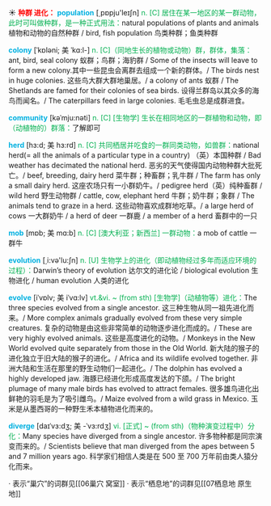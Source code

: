 ☀ <font color="red">**种群 进化：**</font>
<font color="sky blue">**population**</font> [͵pɒpju'leɪʃn] 
<font color="#00b050">n. [C] 居住在某一地区的某一群动物，此时可叫做种群，是一种正式用法：</font>natural populations of plants and animals 植物和动物的自然种群 / bird, fish population 鸟类种群；鱼类种群
          
<font color="sky blue">**colony**</font> [ˈkɒləni; 美 ˈkɑ:l-]
<font color="#00b050">n. [C]（同地生长的植物或动物）群，群体，集落：</font>ant, bird, seal colony 蚁群；鸟群；海豹群 / Some of the insects will leave to form a new colony.其中一些昆虫会离群去组成一个新的群体。/ The birds nest in huge colonies. 这些鸟大群大群地巢居。/ a colony of ants 蚁群 / The Shetlands are famed for their colonies of sea birds. 设得兰群岛以其众多的海鸟而闻名。/ The caterpillars feed in large colonies. 毛毛虫总是成群进食。
 
<font color="sky blue">**community**</font> [kəˈmju:nəti]
<font color="#00b050">n. [C] [生物学] 生长在相同地区的一群植物和动物，即（动植物的）群落：</font>了解即可

<font color="sky blue">**herd**</font> [hɜ:d; 美 hɜ:rd]
<font color="#00b050">n. [C] 共同栖居并吃食的一群同类动物，如兽群：</font>national herd(= all the animals of a particular type in a country) （英）本国种群 / Bad weather has decimated the national herd. 恶劣的天气使得国内动物种群大批死亡。/ beef, breeding, dairy herd 菜牛群；种畜群；乳牛群 / The farm has only a small dairy herd. 这座农场只有一小群奶牛。/ pedigree herd（英）纯种畜群 / wild herd 野生动物群 / cattle, cow, elephant herd 牛群；奶牛群；象群 / The animals tend to graze in a herd. 这些动物喜欢成群地吃草。/ a large herd of cows 一大群奶牛 / a herd of deer 一群鹿 / a member of a herd 畜群中的一只

<font color="sky blue">**mob**</font> [mɒb; 美 mɑ:b]
<font color="#00b050">n. [C] [澳大利亚；新西兰] 一群动物：</font>a mob of cattle 一群牛

<font color="sky blue">**evolution**</font> [͵i:və'lu:ʃn] 
<font color="#00b050">n. [U] 生物学上的进化（即动植物经过多年而适应环境的过程）：</font>Darwin’s theory of evolution 达尔文的进化论 / biological evolution 生物进化 / human evolution 人类的进化
           
<font color="sky blue">**evolve**</font> [iˈvɒlv; 美 iˈvɑ:lv]
<font color="#00b050">vt.&vi. ~ (from sth) [生物学]（动植物等）进化：</font>The three species evolved from a single ancestor. 这三种生物从同一祖先进化而来。/ More complex animals gradually evolved from these very simple creatures. 复杂的动物是由这些非常简单的动物逐步进化而成的。/ These are very highly evolved animals. 这些是高度进化的动物。/ Monkeys in the New World evolved quite separately from those in the Old World. 新大陆的猴子的进化独立于旧大陆的猴子的进化。/ Africa and its wildlife evolved together. 非洲大陆和生活在那里的野生动物们一起进化。/ The dolphin has evolved a highly developed jaw. 海豚已经进化形成高度发达的下颌。/ The bright plumage of many male birds has evolved to attract females. 很多雄鸟进化出鲜艳的羽毛是为了吸引雌鸟。/ Maize evolved from a wild grass in Mexico. 玉米是从墨西哥的一种野生禾本植物进化而来的。
           
<font color="sky blue">**diverge**</font> [daɪˈvɜ:dʒ; 美 -ˈvɜ:rdʒ] 
<font color="#00b050">vi. [正式] ~ (from sth)（物种演变过程中）分化：</font>Many species have diverged from a single ancestor. 许多物种都是同宗演变而来的。/ Scientists believe that man diverged from the apes between 5 and 7 million years ago. 科学家们相信人类是在 500 至 700 万年前由类人猿分化而来。

· 表示“巢穴”的词群见[[06巢穴 窝室]]
· 表示“栖息地”的词群见[[07栖息地 原生地]]
